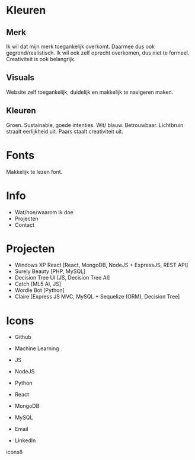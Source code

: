 # Kleuren

## Merk
Ik wil dat mijn merk toegankelijk overkomt. Daarmee dus ook gegrond/realistisch.
Ik wil ook zelf oprecht overkomen, dus niet te formeel. Creativiteit is ook belangrijk. 

## Visuals
Website zelf toegankelijk, duidelijk en makkelijk te navigeren maken.

## Kleuren
Groen. Sustainable, goede intenties.
Wit/ blauw. Betrouwbaar.
Lichtbruin straalt eerlijkheid uit.
Paars staalt creativiteit uit.

# Fonts
Makkelijk te lezen font.


# Info
- Wat/hoe/waarom ik doe
- Projecten
- Contact

# Projecten
- Windows XP React [React, MongoDB, NodeJS + ExpressJS, REST API]
- Surely Beauty [PHP, MySQL]
- Decision Tree UI [JS, Decision Tree AI]
- Catch [ML5 AI, JS]
- Wordle Bot [Python]
- Claire [Express JS MVC, MySQL + Sequelize (ORM), Decision Tree]

# Icons
- Github
- Machine Learning
- JS
- NodeJS
- Python
- React
- MongoDB
- MySQL

- Email
- LinkedIn

icons8

